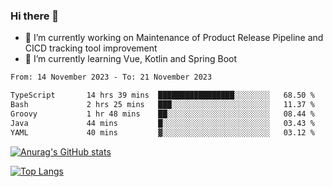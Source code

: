 ### Hi there 👋

- 🔭 I’m currently working on Maintenance of Product Release Pipeline and CICD tracking tool improvement
- 🌱 I’m currently learning Vue, Kotlin and Spring Boot

<!--START_SECTION:waka-->

```txt
From: 14 November 2023 - To: 21 November 2023

TypeScript       14 hrs 39 mins  █████████████████░░░░░░░░   68.50 %
Bash             2 hrs 25 mins   ███░░░░░░░░░░░░░░░░░░░░░░   11.37 %
Groovy           1 hr 48 mins    ██░░░░░░░░░░░░░░░░░░░░░░░   08.44 %
Java             44 mins         █░░░░░░░░░░░░░░░░░░░░░░░░   03.43 %
YAML             40 mins         ▓░░░░░░░░░░░░░░░░░░░░░░░░   03.12 %
```

<!--END_SECTION:waka-->

[![Anurag's GitHub stats](https://github-readme-stats.vercel.app/api?username=yunhao981&show_icons=true&theme=solarized-dark)](https://github.com/anuraghazra/github-readme-stats)

[![Top Langs](https://github-readme-stats.vercel.app/api/top-langs/?username=yunhao981&theme=solarized-dark&layout=compact)](https://github.com/anuraghazra/github-readme-stats)

<!--
**yunhao981/yunhao981** is a ✨ _special_ ✨ repository because its `README.md` (this file) appears on your GitHub profile.

Here are some ideas to get you started:

- 🔭 I’m currently working on Maintenance of Release Pipeline and CICD tracking tool improvement
- 🌱 I’m currently learning Vue, Kotlin and Spring Boot
- 👯 I’m looking to collaborate on ...
- 🤔 I’m looking for help with ...
- 💬 Ask me about ...
- 📫 How to reach me: ...
- 😄 Pronouns: ...
- ⚡ Fun fact: ...
-->



